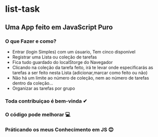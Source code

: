 # list-task
 ## Uma App feito em JavaScript Puro
 
 ### O que Fazer e como?
 * Entrar (login Simples) com um úsuario, Tem cinco disponível
 * Registrar uma Lista ou coleção de tarefas
 * Fica tudo guardado do localStorge do Navegador
 * Clicando na coleção da tarefa feito, irá te levar onde especificarás as tarefas a ser feito nesta Lista (adicionar,marcar como feito ou não)
 * Não há um limite ao número de coleção, nem ao número de tarefas dentro da coleção...   
* Organizar as tarefas por grupo

### Toda contribuiçao é bem-vinda ✔
### O código pode melhorar 💻
### Práticando os meus Conhecimento em JS 😊
